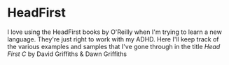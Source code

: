 HeadFirst
=========

I love using the HeadFirst books by O'Reilly when I'm trying to learn
a new language. They're just right to work with my ADHD. Here I'll keep
track of the various examples and samples that I've gone through in the
title *Head First C* by David Griffiths & Dawn Griffiths
